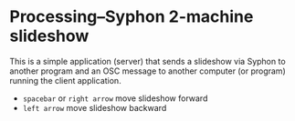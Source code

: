 # Processing–Syphon 2-machine slideshow

This is a simple application (server) that sends a slideshow via Syphon to another program and an OSC message to another computer (or program) running the client application.

- `spacebar` or `right arrow` move slideshow forward
- `left arrow` move slideshow backward
